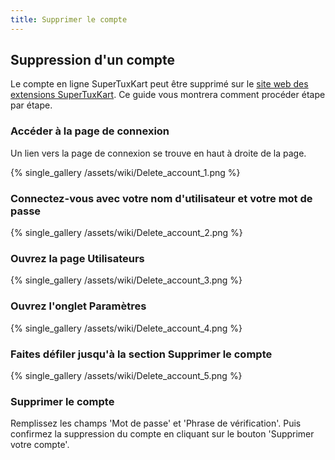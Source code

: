 ```yaml
---
title: Supprimer le compte
---
```

## Suppression d'un compte

Le compte en ligne SuperTuxKart peut être supprimé sur le [site web des extensions SuperTuxKart](https://online.supertuxkart-evolution.com). Ce guide vous montrera comment procéder étape par étape.

### Accéder à la page de connexion

Un lien vers la page de connexion se trouve en haut à droite de la page.

{% single_gallery /assets/wiki/Delete_account_1.png %}

### Connectez-vous avec votre nom d'utilisateur et votre mot de passe

{% single_gallery /assets/wiki/Delete_account_2.png %}

### Ouvrez la page Utilisateurs

{% single_gallery /assets/wiki/Delete_account_3.png %}

### Ouvrez l'onglet Paramètres

{% single_gallery /assets/wiki/Delete_account_4.png %}

### Faites défiler jusqu'à la section Supprimer le compte

{% single_gallery /assets/wiki/Delete_account_5.png %}

### Supprimer le compte

Remplissez les champs 'Mot de passe' et 'Phrase de vérification'. Puis confirmez la suppression du compte en cliquant sur le bouton 'Supprimer votre compte'.
